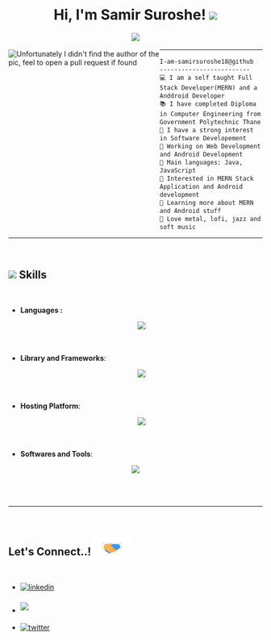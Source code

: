 <h1 align="center">
Hi, I'm Samir Suroshe!
  <img src="https://media.giphy.com/media/hvRJCLFzcasrR4ia7z/giphy.gif" width="30"></h1>
<p align="center">
  <a href="https://github.com/DenverCoder1/readme-typing-svg"><img src="https://readme-typing-svg.herokuapp.com?lines=Computer+Science+Student;Full+Stack+Web+Developer;Android+Developer;Always%20learning%20new%20things&center=true&width=380&height=45"></a>
</p>

<img align="left" src="https://github.com/samirsuroshe18/samirsuroshe18/assets/130245723/95ea3b0b-1718-4708-947b-c185ab8fff4e" alt="Unfortunately I didn't find the author of the pic, feel to open a pull request if found" width="300" />
<hr>

```
I-am-samirsuroshe18@github
-------------------------
💻 I am a self taught Full Stack Developer(MERN) and a Anddroid Developer
📚 I have completed Diploma in Computer Engineering from Government Polytechnic Thane
📝 I have a strong interest in Software Developement
🔭 Working on Web Development and Android Development
🌟 Main languages: Java, JavaScript
🚩 Interested in MERN Stack Application and Android development
🌱 Learning more about MERN and Android stuff
🎵 Love metal, lofi, jazz and soft music
```
<hr><br>

## <img src="https://media2.giphy.com/media/QssGEmpkyEOhBCb7e1/giphy.gif?cid=ecf05e47a0n3gi1bfqntqmob8g9aid1oyj2wr3ds3mg700bl&rid=giphy.gif" width ="25"><b> Skills</b>
<br>

<p align="center">

- **Languages :**
    
    <p align="center">
  <a href="https://skillicons.dev">
    <img src="https://skillicons.dev/icons?i=c,cpp,css,html,java,js,kotlin,mongodb,mysql,nodejs,py,&perline=14" />
  </a>
</p>

<br>   
    
- **Library and Frameworks**:

   <p align="center">
  <a href="https://skillicons.dev">
    <img src="https://skillicons.dev/icons?i=react,express,tailwind,bootstrap,nodejs,redux&perline=14" />
  </a>
</p>

<br>

- **Hosting Platform**:

    <p align="center">
  <a href="https://skillicons.dev">
    <img src="https://skillicons.dev/icons?i=vercel,firebase&perline=14" />
  </a>
</p>
    
<br>

- **Softwares and Tools**:
<p align="center">
  <a href="https://skillicons.dev">
    <img src="https://skillicons.dev/icons?i=vscode,androidstudio,figma,postman,git,github,firebase,linux,pycharm,idea&perline=14" />
  </a>
</p> 


</p>

<br>
<br>

-----

<br>


## <b> Let's Connect..!</b><img src="https://github.com/0xAbdulKhalid/0xAbdulKhalid/raw/main/assets/mdImages/handshake.gif" width ="80">
<br>
<div align='left'>

<ul>

<li>
<a href="https://www.linkedin.com/in/samir-suroshe-50b073271/" target="_blank">
<img src="https://img.shields.io/badge/linkedin:  Samir Suroshe-%2300acee.svg?color=405DE6&style=for-the-badge&logo=linkedin&logoColor=white" alt=linkedin style="margin-bottom: 5px;"/>
</a>
</li>

<br>

<li>
<a href="mailto:sameersuroshe50@gmail.com" target="_blank">
<img src="https://img.shields.io/badge/gmail:  Samir Suroshe-%23EA4335.svg?style=for-the-badge&logo=gmail&logoColor=white" t=mail style="margin-bottom: 5px;" />
</a>
</li>

<br>

<li>
<a href="https://twitter.com/SameerSuroshe" target="_blank">
<img src="https://img.shields.io/badge/twitter:  Samir Suroshe-%2300acee.svg?color=1DA1F2&style=for-the-badge&logo=twitter&logoColor=white" alt=twitter style="margin-bottom: 5px;"/>
</a>
</li>




	
</ul>
</div>
